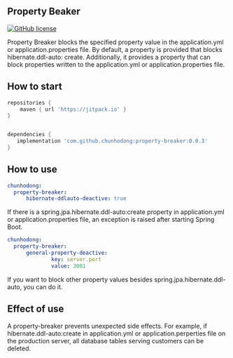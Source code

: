## Property Beaker
[![GitHub license](https://img.shields.io/badge/License-GPL%203.0-blue.svg)](https://github.com/chunhodong/property-breaker/blob/master/License)

Property Breaker blocks the specified property value in the application.yml or application.properties file.
By default, a property is provided that blocks hibernate.ddl-auto: create.
Additionally, it provides a property that can block properties written to the application.yml or application.properties file.


## How to start
```groovy
repositories {
    maven { url 'https://jitpack.io' }
}


dependencies {
   implementation 'com.github.chunhodong:property-breaker:0.0.3'
}
```


## How to use
```yaml
chunhodong:
  property-breaker:
      hibernate-ddlauto-deactive: true
```
If there is a spring.jpa.hibernate.ddl-auto:create property in application.yml or application.properties file, an exception is raised after starting Spring Boot.

```yaml
chunhodong:
  property-breaker:
      general-property-deactive:
              key: server.port
              value: 3001

```
If you want to block other property values besides spring.jpa.hibernate.ddl-auto, you can do it.

## Effect of use
A property-breaker prevents unexpected side effects.
For example, if hibernate.ddl-auto:create in application.yml or application.perperties file on the production server, all database tables serving customers can be deleted.

